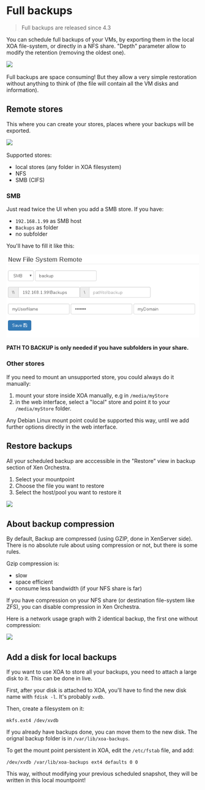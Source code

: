 # Full backups

> Full backups are released since 4.3

You can schedule full backups of your VMs, by exporting them in the local XOA file-system, or directly in a NFS share. "Depth" parameter allow to modify the retention (removing the oldest one).

[![](https://xen-orchestra.com/blog/content/images/2015/07/backupexample.png)](https://xen-orchestra.com/blog/backup-your-xenserver-vms-with-xen-orchestra/)

Full backups are space consuming! But they allow a very simple restoration without anything to think of (the file will contain all the VM disks and information).

## Remote stores

This where you can create your stores, places where your backups will be exported.

![](https://xen-orchestra.com/blog/content/images/2015/11/remotestores.png)

Supported stores:

* local stores (any folder in XOA filesystem)
* NFS
* SMB (CIFS)

### SMB

Just read twice the UI when you add a SMB store. If you have:

* `192.168.1.99` as SMB host
* `Backups` as folder
* no subfolder

You'll have to fill it like this:

![](./assets/smb_fill.png)

**PATH TO BACKUP is only needed if you have subfolders in your share.**

### Other stores

If you need to mount an unsupported store, you could always do it manually:

1. mount your store inside XOA manually, e.g in `/media/myStore`
2. in the web interface, select a "local" store and point it to your `/media/myStore` folder.

Any Debian Linux mount point could be supported this way, until we add further options directly in the web interface.

## Restore backups

All your scheduled backup are acccessible in the "Restore" view in backup section of Xen Orchestra.

1. Select your mountpoint
2. Choose the file you want to restore
3. Select the host/pool you want to restore it

![](https://xen-orchestra.com/blog/content/images/2015/11/restore.png)


## About backup compression

By default, Backup are compressed (using GZIP, done in XenServer side). There is no absolute rule about using compression or not, but there is some rules.

Gzip compression is:

* slow
* space efficient
* consume less bandwidth (if your NFS share is far)

If you have compression on your NFS share (or destination file-system like ZFS), you can disable compression in Xen Orchestra.

Here is a network usage graph with 2 identical backup, the first one without compression:

![](https://xen-orchestra.com/blog/content/images/2015/11/networkdetail.png)

## Add a disk for local backups

If you want to use XOA to store all your backups, you need to attach a large disk to it. This can be done in live.

First, after your disk is attached to XOA, you'll have to find the new disk name with `fdisk -l`. It's probably `xvdb`.

Then, create a filesystem on it:

```
mkfs.ext4 /dev/xvdb

```

If you already have backups done, you can move them to the new disk. The orignal backup folder is in `/var/lib/xoa-backups`.

To get the mount point persistent in XOA, edit the `/etc/fstab` file, and add:

```
/dev/xvdb /var/lib/xoa-backups ext4 defaults 0 0
```

This way, without modifying your previous scheduled snapshot, they will be written in this local mountpoint!
